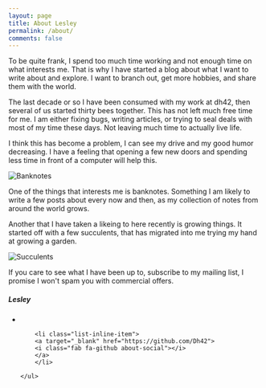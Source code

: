 ```yaml
---
layout: page
title: About Lesley
permalink: /about/
comments: false
---
```


<div class="row justify-content-between">
<div class="col-md-9 pr-5">    

<p>To be quite frank, I spend too much time working and not enough time on what interests me. That is why I have started a blog about what I want to write about and explore. I want to branch out, get more hobbies, and share them with the world.</p>

<p>The last decade or so I have been consumed with my work at dh42, then several of us started thirty bees together. This has not left much free time for me. I am either fixing bugs, writing articles, or trying to seal deals with most of my time these days. Not leaving much time to actually live life. </p>

<p>I think this has become a problem, I can see my drive and my good humor decreasing. I have a feeling that opening a few new doors and spending less time in front of a computer will help this.</p>

<p class="mb-5"><img class="shadow-lg" src="{{site.baseurl}}/assets/images/about.jpg" alt="Banknotes" /></p>

<p>One of the things that interests me is banknotes. Something I am likely to write a few posts about every now and then, as my collection of notes from around the world grows.</p>

<p>Another that I have taken a likeing to here recently is growing things. It started off with a few succulents, that has migrated into me trying my hand at growing a garden. </p>

<p class="mb-5"><img class="shadow-lg" src="{{site.baseurl}}/assets/images/post-2-20/long-pot.jpg" alt="Succulents" /></p>

<p>If you care to see what I have been up to, subscribe to my mailing list, I promise I won't spam you with commercial offers.</p>

</div>

<div class="col-md-3">
    
<div class="sticky-top sticky-top-80">
<h5>Lesley</h5>
<div class="d-flex">
    <ul class="list-inline mx-auto justify-content-center">
        <li class="list-inline-item">
        <a target="_blank" href="https://twitter.com/imlesleyp">
        <i class="fab fa-twitter about-social"></i>
        </a>
        </li>
        
        <li class="list-inline-item">
        <a target="_blank" href="https://github.com/Dh42">
        <i class="fab fa-github about-social"></i>
        </a>
        </li>
        
    </ul>
</div>

</div>
</div>
</div>